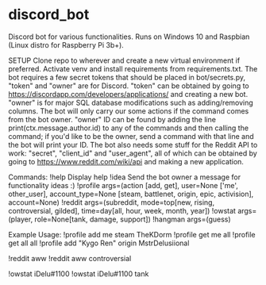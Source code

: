 # discord_bot
Discord bot for various functionalities. Runs on Windows 10 and Raspbian (Linux distro for Raspberry Pi 3b+).

SETUP
Clone repo to wherever and create a new virtual environment if preferred. Activate venv and install requirements from requirements.txt. The bot requires a few secret tokens that should be placed in bot/secrets.py, "token" and "owner" are for Discord. "token" can be obtained by going to https://discordapp.com/developers/applications/ and creating a new bot. "owner" is for major SQL database modifications such as adding/removing columns. The bot will only carry our some actions if the command comes from the bot owner. "owner" ID can be found by adding the line print(ctx.message.author.id) to any of the commands and then calling the command; if you'd like to be the owner, send a command with that line and the bot will print your ID. The bot also needs some stuff for the Reddit API to work: "secret", "client_id" and "user_agent", all of which can be obtained by going to https://www.reddit.com/wiki/api and making a new application. 

Commands:
!help                    Display help
!idea                    Send the bot owner a message for functionality ideas :)
!profile args=(action [add, get], user=None ['me', other_user], account_type=None [steam, battlenet, origin, epic, activision], account=None)
!reddit args=(subreddit, mode=top[new, rising, controversial, gilded], time=day[all, hour, week, month, year])
!owstat args=(player, role=None[tank, damage, support])
!hangman args=(guess)

Example Usage:
!profile add me steam TheKDorm
!profile get me all
!profile get all all
!profile add "Kygo Ren" origin MstrDelusiional

!reddit aww
!reddit aww controversial

!owstat iDelu#1100
!owstat iDelu#1100 tank
